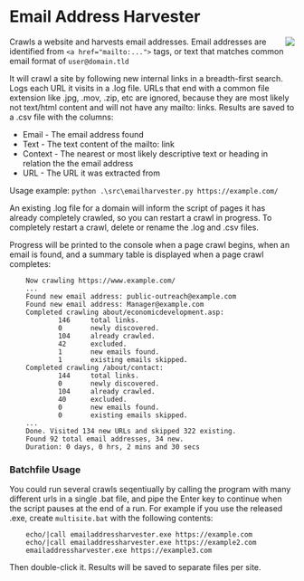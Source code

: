 # Email Address Harvester
 <img align="right" src="https://raw.githubusercontent.com/ian-cameron/email-harvester/main/installer/assets/icon.ico">
 
Crawls a website and harvests email addresses. Email addresses are identified from `<a href="mailto:...">` tags, or text that matches common email format of `user@domain.tld` 
 
 It will crawl a site by following new internal links in a breadth-first search.  Logs each URL it visits in a .log file.  URLs that end with a common file extension like .jpg, .mov, .zip, etc are ignored, because they are most likely not text/html content and will not have any mailto: links. Results are saved to a .csv file with the columns: 
 
 * Email - The email address found
 * Text - The text content of the mailto: link
 * Context - The nearest or most likely descriptive text or heading in relation the the email address
 * URL  - The URL it was extracted from

 Usage example: `python .\src\emailharvester.py https://example.com/`

An existing .log file for a domain will inform the script of pages it has already completely crawled, so you can restart a crawl in progress.  To completely restart a crawl, delete or rename the .log and .csv files.

Progress will be printed to the console when a page crawl begins, when an email is found, and a summary table is displayed when a page crawl completes:

        Now crawling https://www.example.com/
        ...
        Found new email address: public-outreach@example.com
        Found new email address: Manager@example.com
        Completed crawling about/economicdevelopment.asp:
                146     total links.
                0       newly discovered.
                104     already crawled.
                42      excluded.
                1       new emails found.
                1       existing emails skipped.
        Completed crawling /about/contact:
                144     total links.
                0       newly discovered.
                104     already crawled.
                40      excluded.
                0       new emails found.
                0       existing emails skipped.
        ...
        Done. Visited 134 new URLs and skipped 322 existing.
        Found 92 total email addresses, 34 new.
        Duration: 0 days, 0 hrs, 2 mins and 30 secs

### Batchfile Usage
You could run several crawls seqentiually by calling the program with many different urls in a single .bat file, and pipe the Enter key to continue when the script pauses at the end of a run.  For example if you use the released .exe, create `multisite.bat` with the following contents:

        echo/|call emailaddressharvester.exe https://example.com
        echo/|call emailaddressharvester.exe https://example2.com
        emailaddressharvester.exe https://example3.com
        
Then double-click it.  Results will be saved to separate files per site.

